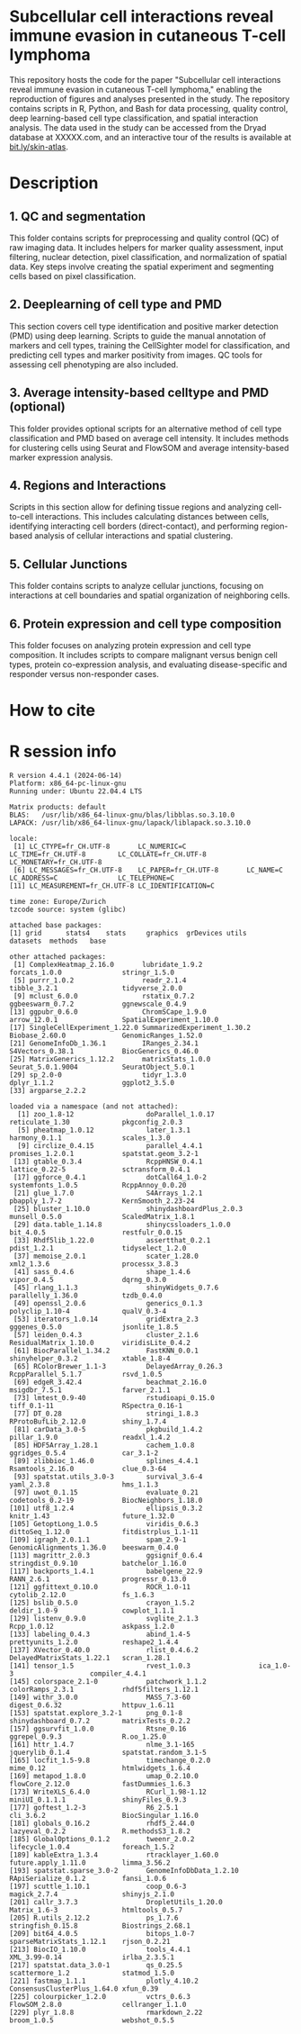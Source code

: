 # Subcellular cell interactions reveal immune evasion in cutaneous T-cell lymphoma

This repository hosts the code for the paper "Subcellular cell interactions reveal immune evasion in cutaneous T-cell lymphoma," enabling the reproduction of figures and analyses presented in the study. The repository contains scripts in R, Python, and Bash for data processing, quality control, deep learning-based cell type classification, and spatial interaction analysis. The data used in the study can be accessed from the Dryad database at XXXXX.com, and an interactive tour of the results is available at [bit.ly/skin-atlas](bit.ly/skin-atlas).

# Description

## 1. QC and segmentation
This folder contains scripts for preprocessing and quality control (QC) of raw imaging data. It includes helpers for marker quality assessment, input filtering, nuclear detection, pixel classification, and normalization of spatial data. Key steps involve creating the spatial experiment and segmenting cells based on pixel classification.

## 2. Deeplearning of cell type and PMD
This section covers cell type identification and positive marker detection (PMD) using deep learning. Scripts to guide the manual annotation of markers and cell types, training the CellSighter model for classification, and predicting cell types and marker positivity from images. QC tools for assessing cell phenotyping are also included.

## 3. Average intensity-based celltype and PMD (optional)
This folder provides optional scripts for an alternative method of cell type classification and PMD based on average cell intensity. It includes methods for clustering cells using Seurat and FlowSOM and average intensity-based marker expression analysis.

## 4. Regions and Interactions
Scripts in this section allow for defining tissue regions and analyzing cell-to-cell interactions. This includes calculating distances between cells, identifying interacting cell borders (direct-contact), and performing region-based analysis of cellular interactions and spatial clustering.

## 5. Cellular Junctions
This folder contains scripts to analyze cellular junctions, focusing on interactions at cell boundaries and spatial organization of neighboring cells.

## 6. Protein expression and cell type composition
This folder focuses on analyzing protein expression and cell type composition. It includes scripts to compare malignant versus benign cell types, protein co-expression analysis, and evaluating disease-specific and responder versus non-responder cases.

# How to cite

# R session info
```
R version 4.4.1 (2024-06-14)
Platform: x86_64-pc-linux-gnu
Running under: Ubuntu 22.04.4 LTS

Matrix products: default
BLAS:   /usr/lib/x86_64-linux-gnu/blas/libblas.so.3.10.0 
LAPACK: /usr/lib/x86_64-linux-gnu/lapack/liblapack.so.3.10.0

locale:
 [1] LC_CTYPE=fr_CH.UTF-8       LC_NUMERIC=C               LC_TIME=fr_CH.UTF-8        LC_COLLATE=fr_CH.UTF-8     LC_MONETARY=fr_CH.UTF-8   
 [6] LC_MESSAGES=fr_CH.UTF-8    LC_PAPER=fr_CH.UTF-8       LC_NAME=C                  LC_ADDRESS=C               LC_TELEPHONE=C            
[11] LC_MEASUREMENT=fr_CH.UTF-8 LC_IDENTIFICATION=C       

time zone: Europe/Zurich
tzcode source: system (glibc)

attached base packages:
[1] grid      stats4    stats     graphics  grDevices utils     datasets  methods   base     

other attached packages:
 [1] ComplexHeatmap_2.16.0       lubridate_1.9.2             forcats_1.0.0               stringr_1.5.0              
 [5] purrr_1.0.2                 readr_2.1.4                 tibble_3.2.1                tidyverse_2.0.0            
 [9] mclust_6.0.0                rstatix_0.7.2               ggbeeswarm_0.7.2            ggnewscale_0.4.9           
[13] ggpubr_0.6.0                ChromSCape_1.9.0            arrow_12.0.1                SpatialExperiment_1.10.0   
[17] SingleCellExperiment_1.22.0 SummarizedExperiment_1.30.2 Biobase_2.60.0              GenomicRanges_1.52.0       
[21] GenomeInfoDb_1.36.1         IRanges_2.34.1              S4Vectors_0.38.1            BiocGenerics_0.46.0        
[25] MatrixGenerics_1.12.2       matrixStats_1.0.0           Seurat_5.0.1.9004           SeuratObject_5.0.1         
[29] sp_2.0-0                    tidyr_1.3.0                 dplyr_1.1.2                 ggplot2_3.5.0              
[33] argparse_2.2.2             

loaded via a namespace (and not attached):
  [1] zoo_1.8-12                  doParallel_1.0.17           reticulate_1.30             pkgconfig_2.0.3            
  [5] pheatmap_1.0.12             later_1.3.1                 harmony_0.1.1               scales_1.3.0               
  [9] circlize_0.4.15             parallel_4.4.1              promises_1.2.0.1            spatstat.geom_3.2-1        
 [13] gtable_0.3.4                RcppHNSW_0.4.1              lattice_0.22-5              sctransform_0.4.1          
 [17] ggforce_0.4.1               dotCall64_1.0-2             systemfonts_1.0.5           RcppAnnoy_0.0.20           
 [21] glue_1.7.0                  S4Arrays_1.2.1              pbapply_1.7-2               KernSmooth_2.23-24         
 [25] bluster_1.10.0              shinydashboardPlus_2.0.3    munsell_0.5.0               ScaledMatrix_1.8.1         
 [29] data.table_1.14.8           shinycssloaders_1.0.0       bit_4.0.5                   restfulr_0.0.15            
 [33] Rhdf5lib_1.22.0             assertthat_0.2.1            pdist_1.2.1                 tidyselect_1.2.0           
 [37] memoise_2.0.1               scater_1.28.0               xml2_1.3.6                  processx_3.8.3             
 [41] sass_0.4.6                  shape_1.4.6                 vipor_0.4.5                 dqrng_0.3.0                
 [45] rlang_1.1.3                 shinyWidgets_0.7.6          parallelly_1.36.0           tzdb_0.4.0                 
 [49] openssl_2.0.6               generics_0.1.3              polyclip_1.10-4             qualV_0.3-4                
 [53] iterators_1.0.14            gridExtra_2.3               gggenes_0.5.0               jsonlite_1.8.5             
 [57] leiden_0.4.3                cluster_2.1.6               ResidualMatrix_1.10.0       viridisLite_0.4.2          
 [61] BiocParallel_1.34.2         FastKNN_0.0.1               shinyhelper_0.3.2           xtable_1.8-4               
 [65] RColorBrewer_1.1-3          DelayedArray_0.26.3         RcppParallel_5.1.7          rsvd_1.0.5                 
 [69] edgeR_3.42.4                beachmat_2.16.0             msigdbr_7.5.1               farver_2.1.1               
 [73] lmtest_0.9-40               rstudioapi_0.15.0           tiff_0.1-11                 RSpectra_0.16-1            
 [77] DT_0.28                     stringi_1.8.3               RProtoBufLib_2.12.0         shiny_1.7.4                
 [81] carData_3.0-5               pkgbuild_1.4.2              pillar_1.9.0                readxl_1.4.2               
 [85] HDF5Array_1.28.1            cachem_1.0.8                ggridges_0.5.4              car_3.1-2                  
 [89] zlibbioc_1.46.0             splines_4.4.1               Rsamtools_2.16.0            clue_0.3-64                
 [93] spatstat.utils_3.0-3        survival_3.6-4              yaml_2.3.8                  hms_1.1.3                  
 [97] uwot_0.1.15                 evaluate_0.21               codetools_0.2-19            BiocNeighbors_1.18.0       
[101] utf8_1.2.4                  ellipsis_0.3.2              knitr_1.43                  future_1.32.0              
[105] GetoptLong_1.0.5            viridis_0.6.3               dittoSeq_1.12.0             fitdistrplus_1.1-11        
[109] igraph_2.0.1.1              spam_2.9-1                  GenomicAlignments_1.36.0    beeswarm_0.4.0             
[113] magrittr_2.0.3              ggsignif_0.6.4              stringdist_0.9.10           batchelor_1.16.0           
[117] backports_1.4.1             babelgene_22.9              RANN_2.6.1                  progressr_0.13.0           
[121] ggfittext_0.10.0            ROCR_1.0-11                 cytolib_2.12.0              fs_1.6.3                   
[125] bslib_0.5.0                 crayon_1.5.2                deldir_1.0-9                cowplot_1.1.1              
[129] listenv_0.9.0               svglite_2.1.3               Rcpp_1.0.12                 askpass_1.2.0              
[133] labeling_0.4.3              abind_1.4-5                 prettyunits_1.2.0           reshape2_1.4.4             
[137] XVector_0.40.0              rlist_0.4.6.2               DelayedMatrixStats_1.22.1   scran_1.28.1               
[141] tensor_1.5                  rvest_1.0.3                 ica_1.0-3                   compiler_4.4.1             
[145] colorspace_2.1-0            patchwork_1.1.2             colorRamps_2.3.1            rhdf5filters_1.12.1        
[149] withr_3.0.0                 MASS_7.3-60                 digest_0.6.32               httpuv_1.6.11              
[153] spatstat.explore_3.2-1      png_0.1-8                   shinydashboard_0.7.2        matrixTests_0.2.2          
[157] ggsurvfit_1.0.0             Rtsne_0.16                  ggrepel_0.9.3               R.oo_1.25.0                
[161] httr_1.4.7                  nlme_3.1-165                jquerylib_0.1.4             spatstat.random_3.1-5      
[165] locfit_1.5-9.8              timechange_0.2.0            mime_0.12                   htmlwidgets_1.6.4          
[169] metapod_1.8.0               umap_0.2.10.0               flowCore_2.12.0             fastDummies_1.6.3          
[173] WriteXLS_6.4.0              RCurl_1.98-1.12             miniUI_0.1.1.1              shinyFiles_0.9.3           
[177] goftest_1.2-3               R6_2.5.1                    cli_3.6.2                   BiocSingular_1.16.0        
[181] globals_0.16.2              rhdf5_2.44.0                lazyeval_0.2.2              R.methodsS3_1.8.2          
[185] GlobalOptions_0.1.2         tweenr_2.0.2                lifecycle_1.0.4             foreach_1.5.2              
[189] kableExtra_1.3.4            rtracklayer_1.60.0          future.apply_1.11.0         limma_3.56.2               
[193] spatstat.sparse_3.0-2       GenomeInfoDbData_1.2.10     RApiSerialize_0.1.2         fansi_1.0.6                
[197] scuttle_1.10.1              coop_0.6-3                  magick_2.7.4                shinyjs_2.1.0              
[201] callr_3.7.3                 DropletUtils_1.20.0         Matrix_1.6-3                htmltools_0.5.7            
[205] R.utils_2.12.2              ps_1.7.6                    stringfish_0.15.8           Biostrings_2.68.1          
[209] bit64_4.0.5                 bitops_1.0-7                sparseMatrixStats_1.12.1    rjson_0.2.21               
[213] BiocIO_1.10.0               tools_4.4.1                 XML_3.99-0.14               irlba_2.3.5.1              
[217] spatstat.data_3.0-1         qs_0.25.5                   scattermore_1.2             statmod_1.5.0              
[221] fastmap_1.1.1               plotly_4.10.2               ConsensusClusterPlus_1.64.0 xfun_0.39                  
[225] colourpicker_1.2.0          vctrs_0.6.3                 FlowSOM_2.8.0               cellranger_1.1.0           
[229] plyr_1.8.8                  rmarkdown_2.22              broom_1.0.5                 webshot_0.5.5
```
